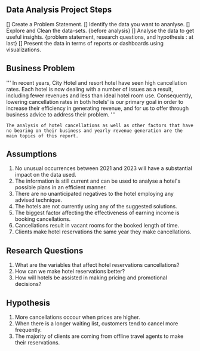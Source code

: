 ## Data Analysis Project Steps

[] Create a Problem Statement.
[] Identify the data you want to ananlyse.
[] Explore and Clean the data-sets. {before analysis}
[] Analyse the data to get useful insights. {problem statement, research questions, and hypothesis : at last} 
[] Present the data in terms of reports or dashboards using visualizations.


## Business Problem
''' In recent years, City Hotel and resort hotel have seen high cancellation rates. Each hotel is now dealing with a number of issues
    as a result, including fewer revenues and less than ideal hotel room use. Consequently, lowering cancellation rates in both hotels'
    is our primary goal in order to increase their efficiency in generating revenue, and for us to offer through business advice to address
    their problem. '''

    The analysis of hotel cancellations as well as other factors that have no bearing on their business and yearly revenue generation are the main topics of this report.


## Assumptions
1. No unusual occurrences between 2021 and 2023 will have a substantial impact on the data used.
2. The information is still current and can be used to analyse a hotel's possible plans in an efficient manner.
3. There are no unanticipated negatives to the hotel employing any advised technique.
4. The hotels are not currently using any of the suggested solutions.
5. The biggest factor affecting the effectiveness of earning income is booking cancellations.
6. Cancellations result in vacant rooms for the booked length of time.
7. Clients make hotel reservations the same year they make cancellations.


## Research Questions
1. What are the variables that affect hotel reservations cancellations?
2. How can we make hotel reservations better?
3. How will hotels be assisted in making pricing and promotional decisions?


## Hypothesis
1. More cancellations occour when prices are higher.
2. When there is a longer waiting list, customers tend to cancel more frequently.
3. The majority of clients are coming from offline travel agents to make their reservations.
